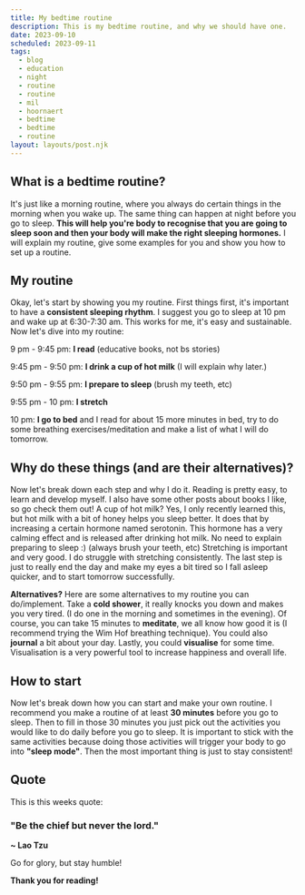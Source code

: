 ```yaml
---
title: My bedtime routine
description: This is my bedtime routine, and why we should have one.
date: 2023-09-10
scheduled: 2023-09-11
tags:
  - blog
  - education
  - night
  - routine
  - routine
  - mil
  - hoornaert
  - bedtime
  - bedtime
  - routine
layout: layouts/post.njk
---
```

## What is a bedtime routine?
It's just like a morning routine, where you always do certain things in the morning when you wake up. The same thing can happen at night before you go to sleep. **This will help you're body to recognise that you are going to sleep soon and then your body will make the right sleeping hormones.** I will explain my routine, give some examples for you and show you how to set up a routine.

## My routine
Okay, let's start by showing you my routine.
First things first, it's important to have a **consistent sleeping rhythm**. I suggest you go to sleep at 10 pm and wake up at 6:30-7:30 am. This works for me, it's easy and sustainable. Now let's dive into my routine:

9 pm - 9:45 pm: **I read** (educative books, not bs stories)

9:45 pm - 9:50 pm: **I drink a cup of hot milk** (I will explain why later.)

9:50 pm - 9:55 pm: **I prepare to sleep** (brush my teeth, etc)

9:55 pm - 10 pm: **I stretch**

10 pm: **I go to bed** and I read for about 15 more minutes in bed, try to do some breathing exercises/meditation and make a list of what I will do tomorrow.

## Why do these things (and are their alternatives)?
Now let's break down each step and why I do it.
Reading is pretty easy, to learn and develop myself. I also have some other posts about books I like, so go check them out!
A cup of hot milk? Yes, I only recently learned this, but hot milk with a bit of honey helps you sleep better. It does that by increasing a certain hormone named serotonin. This hormone has a very calming effect and is released after drinking hot milk.
No need to explain preparing to sleep :) (always brush your teeth, etc)
Stretching is important and very good. I do struggle with stretching consistently.
The last step is just to really end the day and make my eyes a bit tired so I fall asleep quicker, and to start tomorrow successfully.

**Alternatives?**
Here are some alternatives to my routine you can do/implement.
Take a **cold shower**, it really knocks you down and makes you very tired. (I do one in the morning and sometimes in the evening). Of course, you can take 15 minutes to **meditate**, we all know how good it is (I recommend trying the Wim Hof breathing technique). You could also **journal** a bit about your day. Lastly, you could **visualise** for some time. Visualisation is a very powerful tool to increase happiness and overall life.

## How to start
Now let's break down how you can start and make your own routine.
I recommend you make a routine of at least **30 minutes** before you go to sleep.
Then to fill in those 30 minutes you just pick out the activities you would like to do daily before you go to sleep. It is important to stick with the same activities because doing those activities will trigger your body to go into **"sleep mode"**.
Then the most important thing is just to stay consistent!

## Quote

This is this weeks quote:
### "Be the chief but never the lord."
**~ Lao Tzu**

Go for glory, but stay humble!

**Thank you for reading!**